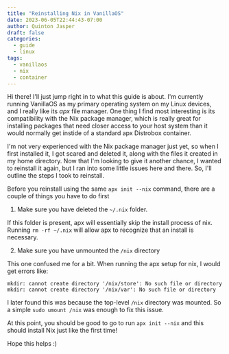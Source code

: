 ```yaml
---
title: "Reinstalling Nix in VanillaOS"
date: 2023-06-05T22:44:43-07:00
author: Quinton Jasper
draft: false
categories:
  - guide
  - linux
tags:
  - vanillaos
  - nix
  - container
---
```


Hi there! I'll just jump right in to what this guide is about. I'm currently running VanillaOS as my primary operating system on my Linux devices, and I really like its _apx_ file manager. One thing I find most interesting is its compatibility with the Nix package manager, which is really great for installing packages that need closer access to your host system than it would normally get instide of a standard apx Distrobox container. 

I'm not very experienced with the Nix package manager just yet, so when I first installed it, I got scared and deleted it, along with the files it created in my home directory. Now that I'm looking to give it another chance, I wanted to reinstall it again, but I ran into some little issues here and there. So, I'll outline the steps I took to reinstall.

Before you reinstall using the same `apx init --nix` command, there are a couple of things you have to do first

1. Make sure you have deleted the `~/.nix` folder.

If this folder is present, apx will essentially skip the install process of nix. Running `rm -rf ~/.nix` will allow apx to recognize that an install is necessary.

2. Make sure you have unmounted the `/nix` directory

This one confused me for a bit. When running the apx setup for nix, I would get errors like:

`mkdir: cannot create directory '/nix/store': No such file or directory`
`mkdir: cannot create directory '/nix/var': No such file or directory`

I later found this was because the top-level `/nix` directory was mounted. So a simple `sudo umount /nix` was enough to fix this issue.

At this point, you should be good to go to run `apx init --nix` and this should install Nix just like the first time!

Hope this helps :) 
